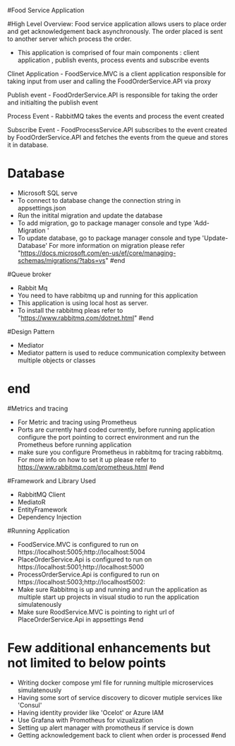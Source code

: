 #Food Service Application

#High Level Overview: 
Food service application allows users to place order and get acknowledgement back asynchronously. The order placed is sent to another server which process the order.

- This application is comprised of four main components : client application , publish events, process events and subscribe events

Clinet Application - FoodService.MVC is a client application responsible for taking input from user and calling the FoodOrderService.API via proxy 

Publish event - FoodOrderService.API is responsible for taking the order and initialting the publish event 

Process Event - RabbitMQ takes the events and process the event created

Subscribe Event - FoodProcessService.API subscribes to the event created by FoodOrderService.API and fetches the events from the queue and stores it in database. 

# Database
- Microsoft SQL serve
 - To connect to database change the connection string in appsettings.json
 - Run the initital migration and update the database
 - To add migration, go to package manager console and type 'Add-Migration <Migration Name>'
 - To update database, go to package manager console and type 'Update-Database'
 For more information on migration please refer "https://docs.microsoft.com/en-us/ef/core/managing-schemas/migrations/?tabs=vs"
#end

#Queue broker
- Rabbit Mq 
- You need to have rabbitmq up and running for this application
- This application is using local host as server.
- To install the rabbitmq pleas refer to  "https://www.rabbitmq.com/dotnet.html"
#end

#Design Pattern 
- Mediator 
- Mediator pattern is used to reduce communication complexity between multiple objects or classes
# end

#Metrics and tracing
- For Metric and tracing using Prometheus 
- Ports are currently hard coded currently, before running application configure the port pointing to correct environment and run the Prometheus before running application
- make sure you configure Prometheus in rabbitmq for tracing rabbitmq. For more info on how to set it up please refer to https://www.rabbitmq.com/prometheus.html
#end

#Framework and Library Used
- RabbitMQ Client
- MediatoR
- EntityFramework
- Dependency Injection

#Running Application
- FoodService.MVC is configured to run on https://localhost:5005;http://localhost:5004
- PlaceOrderService.Api is configured to run on https://localhost:5001;http://localhost:5000
- ProcessOrderService.Api is configured to run on https://localhost:5003;http://localhost5002:
- Make sure Rabbitmq is up and running and run the application as multiple start up projects in visual studio to run the application simulatenously
- Make sure RoodService.MVC is pointing to right url of PlaceOrderService.Api in appsettings
#end

# Few additional enhancements but not limited to below points
- Writing docker compose yml file for running multiple microservices simulatenously
- Having some sort of service discovery to dicover mutiple services like 'Consul'
- Having identity provider like 'Ocelot' or Azure IAM
- Use Grafana with Promotheus for vizualization 
- Setting up alert manager with promotheus if service is down 
- Getting acknowledgement back to client when order is processed 
#end